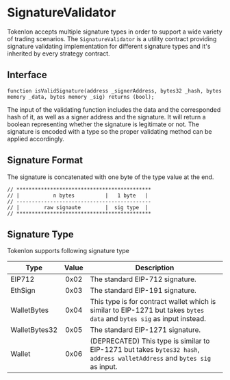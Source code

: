 # SignatureValidator

Tokenlon accepts multiple signature types in order to support a wide variety of trading scenarios. The `SignatureValidator` is a utility contract providing signature validating implementation for different signature types and it's inherited by every strategy contract.

## Interface

```
function isValidSignature(address _signerAddress, bytes32 _hash, bytes memory _data, bytes memory _sig) returns (bool);
```

The input of the validating function includes the data and the corresponded hash of it, as well as a signer address and the signature. It will return a boolean representing whether the signature is legitimate or not. The signature is encoded with a type so the proper validating method can be applied accordingly.

## Signature Format

The signature is concatenated with one byte of the type value at the end.

```
// ********************************************
// |           n bytes          |   1 byte   |
// --------------------------------------------
// |        raw signaute        |  sig type  |
// ********************************************
```

## Signature Type

Tokenlon supports following signature type

| Type          | Value | Description                                                                                                            |
| ------------- | :---: | ---------------------------------------------------------------------------------------------------------------------- |
| EIP712        | 0x02  | The standard EIP-712 signature.                                                                                        |
| EthSign       | 0x03  | The standard EIP-191 signature.                                                                                        |
| WalletBytes   | 0x04  | This type is for contract wallet which is similar to EIP-1271 but takes `bytes data` and `bytes sig` as input instead. |
| WalletBytes32 | 0x05  | The standard EIP-1271 signature.                                                                                       |
| Wallet        | 0x06  | (DEPRECATED) This type is similar to EIP-1271 but takes `bytes32 hash`, `address walletAddress` and `bytes sig` as input.    |
